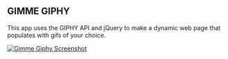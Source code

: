 ## GIMME GIPHY

This app uses the GIPHY API and jQuery to make a dynamic web page that populates with gifs of your choice.

<p><a target="_blank" rel="noopener noreferrer" href=""><img src="C:\Users\jhowe\newPortfolio\images\giphy.png" alt="Gimme Giphy Screenshot" style="max-width:100%;"></a></p>
